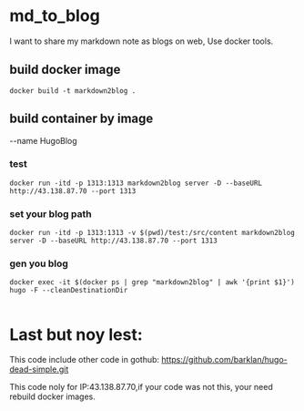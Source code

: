 # md_to_blog

I want to share my markdown note as blogs on web, Use docker tools.

## build docker image

```shell
docker build -t markdown2blog .
```

## build container by image

--name HugoBlog

### test

```shell
docker run -itd -p 1313:1313 markdown2blog server -D --baseURL http://43.138.87.70 --port 1313
```

### set your blog path

```shell
docker run -itd -p 1313:1313 -v $(pwd)/test:/src/content markdown2blog server -D --baseURL http://43.138.87.70 --port 1313
```

### gen you blog

```shell
docker exec -it $(docker ps | grep "markdown2blog" | awk '{print $1}') hugo -F --cleanDestinationDir


```

# Last but noy lest:

This code include other code in gothub: https://github.com/barklan/hugo-dead-simple.git

This code noly for IP:43.138.87.70,if  your code was not this, your need rebuild docker images.
